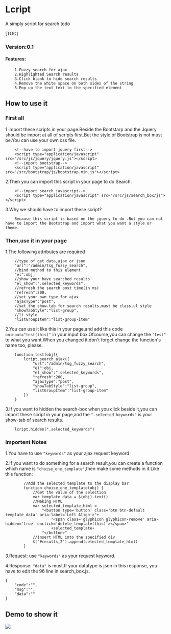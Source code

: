 ﻿# Lcript
A simply script for search todo

[TOC]

### Version:0.1
#### Features:
        
        1.Fuzzy search for ajax
        2.Highlighted Search results 
        3.Click blank to hide search results
        4.Remove the white space on both sides of the string
        5.Pop up the text text in the specified element

## How to use it 
### First all

1.import these scripts in your page.Beside the Bootstarp and the Jquery should be import at all of scripts first.But the style of Bootstrap is not must be.You can use your own css file.

        <!--have to import jquery first-->
        <script type="application/javascript" src="/src/js/jquery/jquery.js"></script>
        <!--import bootstrap-->
        <script type="application/javascript" src="/src/bootstrap/js/bootstrap.min.js"></script>
    
2.Then you can import this script in your page to do Search.

        <!--import search javascript-->
        <script type="application/javascript" src="/src/js/search_box/js"></script>
        
3.Why we should have to import these script?

        Because this script is based on the jquery to do .But you can not have to import the Bootstrap and import what you want a style or theme.
        
### Then,use it in your page

1.The following attributes are required

        //type of get data,ajax or json
        "url":"/admin/tsg_fuzzy_search",
        //bind method to this element
        "el":obj,
        //show your have searched results
        "el_show":".selected_keywords",
        //refresh the search post time(in ms)
        "refresh":200,
        //set your own type for ajax
        "ajaxType":"post",
        //set the show-tab for search results,must be class,ul style
        "showTabStyle":"list-group",
        //li style
        "listGroupItem":"list-group-item"
            
2.You can use it like this in your page,and add this code <code>oninput="test(this)"</code> in your input box.Ofcourse,you can change the <code>"test"</code> to what you want.When you changed it,don't forget change the function's name too, please.

        function test(obj){
            lcript.search_ajax({
                "url":"/admin/tsg_fuzzy_search",
                "el":obj,
                "el_show":".selected_keywords",
                "refresh":200,
                "ajaxType":"post",
                "showTabStyle":"list-group",
                "listGroupItem":"list-group-item"
            })
        }
        
3.If you want to hidden the search-box when you click beside it,you can import these script in your page,and the <code>".selected_keywords"</code> is your show-tab of search results.

        lcript.hidden(".selected_keywords")

### Importent Notes

1.You have to use <code>"keywords"</code> as your ajax request keyword

2.If you want to do something for a search result,you can create a function which name is <code>"choise_one_template"</code>,then make some methods in it.Like this function:

            //Add the selected template to the display bar
            function choise_one_template(obj) {
                //Get the value of the selection
                var template_data = $(obj).text()
                //Making HTML
                var selected_template_html = 
                    "<button type='button' class='btn btn-default template_data' aria-label='Left Align'>"+
                        "<span class='glyphicon glyphicon-remove' aria-hidden='true' onclick='delete_template(this)'></span>"
                        +selected_template+
                    "</button>"
                //Insert HTML into the specified div
                $("#results_2").append(selected_template_html)
            }
            
3.Request: use <code>"keywords"</code> as your request keyword.

4.Response: <code>"data"</code> is must.If your datatype is json in this response, you have to edit the 96 line in search_box.js.

    {   
        "code":"",
        "msg":"",
        "data":""
    }

## Demo to show it

![](https://raw.githubusercontent.com/carolcoral/SaveImg/master/lcript.gif)
